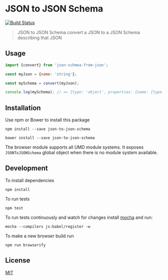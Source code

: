 # JSON to JSON Schema


[![Build Status](https://travis-ci.org/mohsen1/json-to-json-schema.svg?branch=master)](https://travis-ci.org/mohsen1/json-to-json-schema)

> JSON to JSON Schema convert a JSON to a JSON Schema describing that JSON

## Usage

```js
import {convert} from 'json-schmea-from-json';

const myJson = {name: 'string'};

const mySchema = convert(myJson);

console.log(mySchema); // => {type: 'object', properties: {name: {type: 'string'}}}
```

## Installation
Use npm or Bower to install this package

```
npm install --save json-to-json-schema
```
```
bower install --save json-to-json-schema
```
The browser module supports all UMD module systems. It exposes `JSONToJSONSchema` global object when there is no module system available.

## Development
To install dependencies

```
npm install
```

To run tests

```
npm test
```

To run tests continuously and watch for changes install [mocha](https://mochajs.org/) and run:

```
mocha --compilers js:babel/register -w
```

To make a new browser build run

```
npm run browserify
```

## License
[MIT](./LICENSE)
